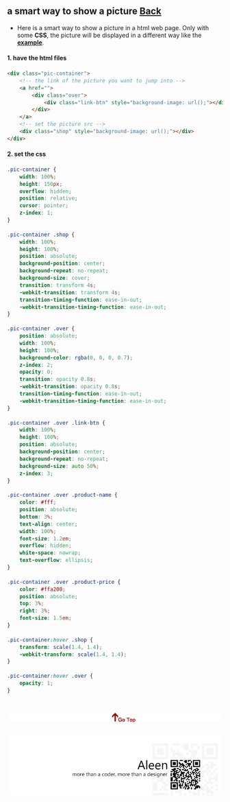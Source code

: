 ## a smart way to show a picture [Back](./qa.md)

- Here is a smart way to show a picture in a html web page. Only with some **CSS**, the picture will be displayed in a different way like the [**example**]().

#### 1. have the html files

```html
<div class="pic-container">
    <!-- the link of the picture you want to jump into -->
    <a href="">
        <div class="over">
            <div class="link-btn" style="background-image: url();"></div>
        </div>
    </a>
    <!-- set the picture src -->
    <div class="shop" style="background-image: url();"></div>
</div>
```

#### 2. set the css

```css
.pic-container {
    width: 100%;
    height: 150px;
    overflow: hidden;
    position: relative;
    cursor: pointer;
    z-index: 1;
}

.pic-container .shop {
    width: 100%;
    height: 100%;
    position: absolute;
    background-position: center;
    background-repeat: no-repeat;
    background-size: cover;
    transition: transform 4s;
    -webkit-transition: transform 4s;
    transition-timing-function: ease-in-out;
    -webkit-transition-timing-function: ease-in-out;
}

.pic-container .over {
    position: absolute;
    width: 100%;
    height: 100%;
    background-color: rgba(0, 0, 0, 0.7);
    z-index: 2;
    opacity: 0;
    transition: opacity 0.8s;
    -webkit-transition: opacity 0.8s;
    transition-timing-function: ease-in-out;
    -webkit-transition-timing-function: ease-in-out;
}

.pic-container .over .link-btn {
    width: 100%;
    height: 100%;
    position: absolute;
    background-position: center;
    background-repeat: no-repeat;
    background-size: auto 50%;
    z-index: 3;
}

.pic-container .over .product-name {
    color: #fff;
    position: absolute;
    bottom: 3%;
    text-align: center;
    width: 100%;
    font-size: 1.2em;
    overflow: hidden;
    white-space: nowrap;
    text-overflow: ellipsis;
}

.pic-container .over .product-price {
    color: #ffa200;
    position: absolute;
    top: 3%;
    right: 3%;
    font-size: 1.5em;
}

.pic-container:hover .shop {
    transform: scale(1.4, 1.4);
    -webkit-transform: scale(1.4, 1.4);
}

.pic-container:hover .over {
    opacity: 1;
}
```

<a href="#" style="left:200px;"><img src="./../pic/gotop.png"></a>
=====
<a href="http://aleen42.github.io/" target="_blank" ><img src="./../pic/tail.gif"></a>
